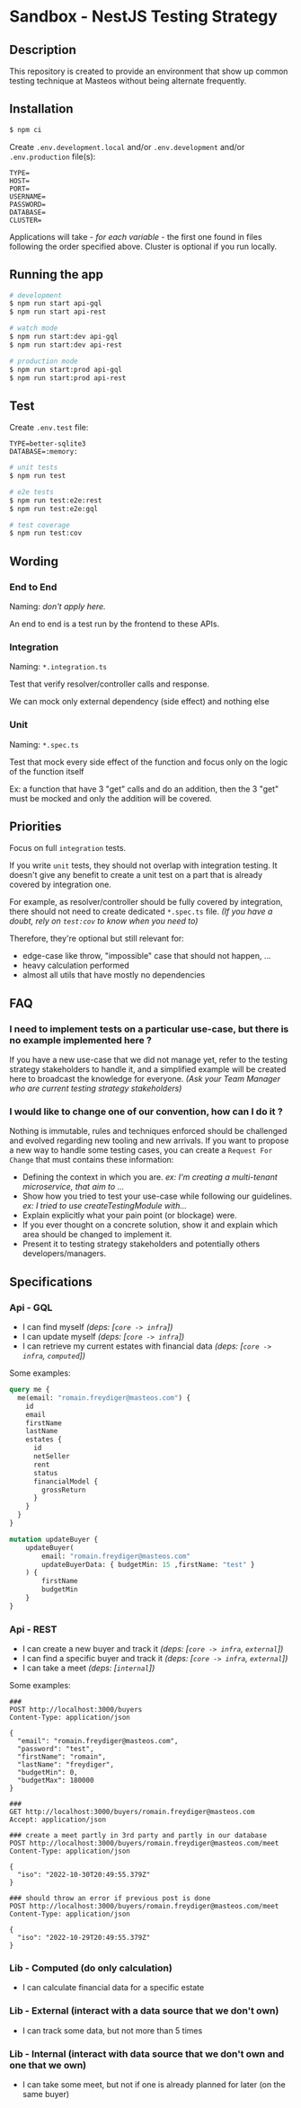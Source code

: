 # Sandbox - NestJS Testing Strategy

## Description

This repository is created to provide an environment that show up common testing technique at Masteos without being alternate frequently.

## Installation

```bash
$ npm ci
```

Create `.env.development.local` and/or `.env.development` and/or `.env.production` file(s):

```
TYPE=
HOST=
PORT=
USERNAME=
PASSWORD=
DATABASE=
CLUSTER=
```

Applications will take - _for each variable_ - the first one found in files following the order specified above. Cluster is optional if you run locally.

## Running the app

```bash
# development
$ npm run start api-gql
$ npm run start api-rest

# watch mode
$ npm run start:dev api-gql
$ npm run start:dev api-rest

# production mode
$ npm run start:prod api-gql
$ npm run start:prod api-rest
```

## Test

Create `.env.test` file:

```
TYPE=better-sqlite3
DATABASE=:memory:
```

```bash
# unit tests
$ npm run test

# e2e tests
$ npm run test:e2e:rest
$ npm run test:e2e:gql

# test coverage
$ npm run test:cov
```

## Wording

### End to End

Naming: *don't apply here.*

An end to end is a test run by the frontend to these APIs.


### Integration

Naming: `*.integration.ts`

Test that verify resolver/controller calls and response.

We can mock only external dependency (side effect) and nothing else

### Unit

Naming: `*.spec.ts`

Test that mock every side effect of the function and focus only on the logic of the function itself

Ex: a function that have 3 "get" calls and do an addition, then the 3 "get" must be mocked and only the addition will be covered.

## Priorities

Focus on full `integration` tests.

If you write `unit` tests, they should not overlap with integration testing. 
It doesn't give any benefit to create a unit test on a part that is already covered by integration one.

For example, as resolver/controller should be fully covered by integration, there should not need to create dedicated `*.spec.ts` file.
_(If you have a doubt, rely on `test:cov` to know when you need to)_

Therefore, they're optional but still relevant for:
- edge-case like throw, "impossible" case that should not happen, ...
- heavy calculation performed
- almost all utils that have mostly no dependencies

## FAQ

### I need to implement tests on a particular use-case, but there is no example implemented here ?

If you have a new use-case that we did not manage yet, refer to the testing strategy stakeholders to handle it,
and a simplified example will be created here to broadcast the knowledge for everyone.
_(Ask your Team Manager who are current testing strategy stakeholders)_

### I would like to change one of our convention, how can I do it ?

Nothing is immutable, rules and techniques enforced should be challenged and evolved regarding new tooling and new arrivals.
If you want to propose a new way to handle some testing cases, you can create a `Request For Change` that must contains these information:
- Defining the context in which you are. _ex: I'm creating a multi-tenant microservice, that aim to ..._
- Show how you tried to test your use-case while following our guidelines. _ex: I tried to use createTestingModule with..._
- Explain explicitly what your pain point (or blockage) were.
- If you ever thought on a concrete solution, show it and explain which area should be changed to implement it.
- Present it to testing strategy stakeholders and potentially others developers/managers.

## Specifications

### Api - GQL

- I can find myself _(deps: [`core -> infra`])_
- I can update myself _(deps: [`core -> infra`])_
- I can retrieve my current estates with financial data _(deps: [`core -> infra`, `computed`])_

Some examples:
```graphql
query me {
  me(email: "romain.freydiger@masteos.com") {
    id
    email
    firstName
    lastName
    estates {
      id
      netSeller
      rent
      status
      financialModel {
        grossReturn
      }
    }
  }
}

mutation updateBuyer {
    updateBuyer(
        email: "romain.freydiger@masteos.com"
        updateBuyerData: { budgetMin: 15 ,firstName: "test" }
    ) {
        firstName
        budgetMin
    }
}
```

### Api - REST

- I can create a new buyer and track it _(deps: [`core -> infra`, `external`])_
- I can find a specific buyer and track it _(deps: [`core -> infra`, `external`])_
- I can take a meet _(deps: [`internal`])_

Some examples:
```http request
###
POST http://localhost:3000/buyers
Content-Type: application/json

{
  "email": "romain.freydiger@masteos.com",
  "password": "test",
  "firstName": "romain",
  "lastName": "freydiger",
  "budgetMin": 0,
  "budgetMax": 180000
}

###
GET http://localhost:3000/buyers/romain.freydiger@masteos.com
Accept: application/json

### create a meet partly in 3rd party and partly in our database
POST http://localhost:3000/buyers/romain.freydiger@masteos.com/meet
Content-Type: application/json

{
  "iso": "2022-10-30T20:49:55.379Z"
}

### should throw an error if previous post is done
POST http://localhost:3000/buyers/romain.freydiger@masteos.com/meet
Content-Type: application/json

{
  "iso": "2022-10-29T20:49:55.379Z"
}
```

### Lib - Computed (do only calculation)

- I can calculate financial data for a specific estate

### Lib - External (interact with a data source that we don't own)

- I can track some data, but not more than 5 times

### Lib - Internal (interact with data source that we don't own **and** one that we own)

- I can take some meet, but not if one is already planned for later (on the same buyer)
